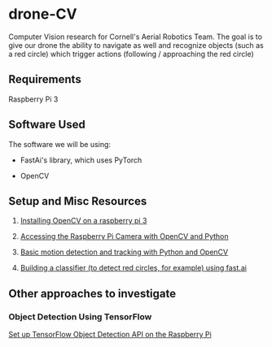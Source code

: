 # drone-CV

Computer Vision research for Cornell's Aerial Robotics Team. The goal is to give our drone the ability to navigate as well and recognize objects (such as a red circle) which trigger actions (following / approaching the red circle)

## Requirements 

Raspberry Pi 3

## Software Used

The software we will be using:

* FastAi's library, which uses PyTorch

* OpenCV

## Setup and Misc Resources

1. [Installing OpenCV on a raspberry pi 3](https://www.pyimagesearch.com/2016/04/18/install-guide-raspberry-pi-3-raspbian-jessie-opencv-3/)
2. [Accessing the Raspberry Pi Camera with OpenCV and Python](https://www.pyimagesearch.com/2015/03/30/accessing-the-raspberry-pi-camera-with-opencv-and-python/)
3. [Basic motion detection and tracking with Python and OpenCV](https://www.pyimagesearch.com/2015/05/25/basic-motion-detection-and-tracking-with-python-and-opencv/)

4. [Building a classifier (to detect red circles, for example) using fast.ai](https://course.fast.ai/videos/?lesson=2)


## Other approaches to investigate

### Object Detection Using TensorFlow

[Set up TensorFlow Object Detection API on the Raspberry Pi](https://github.com/EdjeElectronics/TensorFlow-Object-Detection-on-the-Raspberry-Pi/blob/master/README.md)

